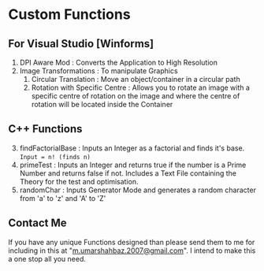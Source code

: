# Custom Functions
## For Visual Studio [Winforms]

1. DPI Aware Mod : Converts the Application to High Resolution
2. Image Transformations : To manipulate Graphics
   1. Circular Translation : Move an object/container in a circular path
   2. Rotation with Specific Centre : Allows you to rotate an image with a specific centre of rotation on the image and where the centre of rotation will be located inside the Container

## C++ Functions

3. findFactorialBase : Inputs an Integer as a factorial and finds it's base. ```Input = n! (finds n)```
4. primeTest : Inputs an Integer and returns true if the number is a Prime Number and returns false if not. Includes a Text File containing the Theory for the test and optimisation.
5. randomChar : Inputs Generator Mode and generates a random character from 'a' to 'z' and 'A' to 'Z'

## Contact Me
If you have any unique Functions designed than please send them to me for including in this at "m.umarshahbaz.2007@gmail.com". I intend to make this a one stop all you need.
